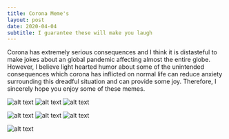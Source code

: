 ```yaml
---
title: Corona Meme's
layout: post
date: 2020-04-04
subtitle: I guarantee these will make you laugh
---
```

Corona has extremely serious consequences and I think it is distasteful to make jokes about an global pandemic affecting almost the entire globe. However, I believe light hearted humor about some of the unintended consequences which corona has inflicted on normal life can reduce anxiety surrounding this dreadful situation and can provide some joy. Therefore, I sincerely hope you enjoy some of these memes.

<element class="image three"><img src="{{site.url}}/{{site.baseurl}}/imgs/meme3.jpg" alt="alt text" title="Title"/></element>
<element class="image three"><img src="{{site.url}}/{{site.baseurl}}/imgs/meme5.jpg" alt="alt text" title="Title"/></element>
<element class="image three"><img src="{{site.url}}/{{site.baseurl}}/imgs/meme6.jpg" alt="alt text" title="Title"/></element>

<element class="image three"><img src="{{site.url}}/{{site.baseurl}}/imgs/meme7.jpg" alt="alt text" title="Title"/></element>
<element class="image three"><img src="{{site.url}}/{{site.baseurl}}/imgs/meme8.jpg" alt="alt text" title="Title"/></element>
<element class="image three"><img src="{{site.url}}/{{site.baseurl}}/imgs/meme2.png" alt="alt text" title="Title"/></element>

<element class="image large"><img src="{{site.url}}/{{site.baseurl}}/imgs/meme4.jpg" alt="alt text" title="Title"/></element>
